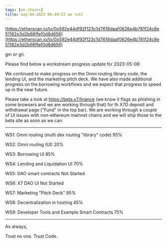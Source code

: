 ```yaml
---
tags: [on-chains]
title: may-09-2023 06:49:23 am +utc
---
```


[https://etherscan.io/tx/0x592e44df92f123c1d7618daaf0626e4b781f24c8e51182e3d2b66ffef0d8d656](https://etherscan.io/tx/0x592e44df92f123c1d7618daaf0626e4b781f24c8e51182e3d2b66ffef0d8d656)

gm or gn.

Please find below a workstream progress update for 2023-05-08:

We continued to make progress on the Omni routing library code, the lending UI, and the marketing pitch deck. We have also made additional progress on the borrowing workflows and we expect that progress to speed up in the near future.

Please take a look at https://beta.x7.finance (we know it flags as phishing in some browsers and we are working through that) for th X7D deposit and withdrawal page ("Fund" in the top bar). We are working through a couple of UI issues with non-ethereum mainnet chains and we will ship those to the beta site as soon as we can.

---

WS1: Omni routing (multi dex routing "library" code)
95%

WS2: Omni routing (UI)
20%

WS3: Borrowing UI
85%

WS4: Lending and Liquidation UI
70%

WS5: DAO smart contracts
Not Started

WS6: X7 DAO UI
Not Started

WS7: Marketing "Pitch Deck"
95%

WS8: Decentralization in hosting
45%

WS9: Developer Tools and Example Smart Contracts
75%

---

As always,

Trust no one. Trust Code.
